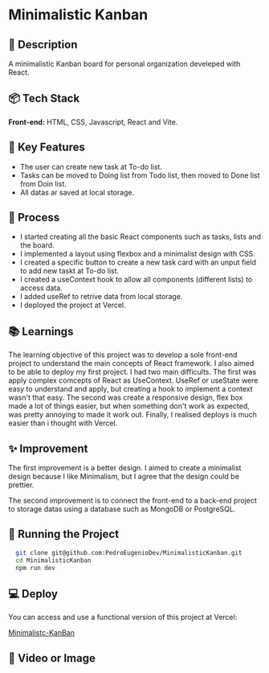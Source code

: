 
# Minimalistic Kanban

## 📃 Description

A minimalistic Kanban board for personal organization develeped with React.


## 📦 Tech Stack

**Front-end:** HTML, CSS, Javascript, React and Vite.

## 🔑 Key Features

- The user can create new task at To-do list.
- Tasks can be moved to Doing list from Todo list, then moved to Done list from Doin list.
- All datas ar saved at local storage.

## 💭 Process

- I started creating all the basic React components such as tasks, lists and the board.
- I implemented a layout using flexbox and a minimalist design with CSS.
- I created a specific button to create a new task card with an unput field to add new taskt at To-do list. 
- I created a useContext hook to allow all components (different lists) to access data.
- I added useRef to  retrive data from local storage.
- I deployed the project at Vercel.

## 📚 Learnings

The learning objective of this project was to develop a sole front-end project to understand the main concepts of React framework. I also aimed to be able to deploy my first project. I had two main difficults. The first was apply complex comcepts of React as UseContext. UseRef or useState were easy to understand and apply, but creating a hook to implement a context wasn't that easy. The second was create a responsive design, flex box made a lot of things easier, but when something don't work as expected, was pretty annoying to made it work out. Finally, I realised deploys is much easier than i thought with Vercel.

## ✨ Improvement

The first improvement is a better design. I aimed to create a minimalist design because I like Minimalism, but I agree that the design could be prettier.

The second improvement is to connect the front-end to a back-end project to storage datas using a database such as MongoDB or PostgreSQL.

## 🚦 Running the Project

```bash
  git clone git@github.com:PedroEugenioDev/MinimalisticKanban.git
  cd MinimalisticKanban
  npm run dev
```
## 💻 Deploy

You can access and use a functional version of this project at Vercel:

[Minimalistc-KanBan](https://minimalistic-kanban.vercel.app/)

## 📸 Video or Image


